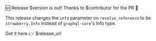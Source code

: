 🆕 Release $version is out! Thanks to $contributor for the PR 👏

This release changes the `info` parameter on `resolve_reference` to be
`strawberry.Info` instead of `graphql-core`'s Info type.

Get it here 👉 $release_url
